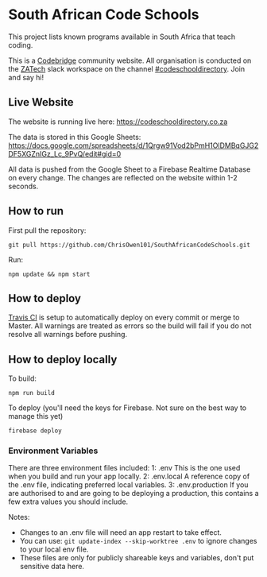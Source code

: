 # South African Code Schools

This project lists known programs available in South Africa that teach coding.

This is a [Codebridge](https://codebridge.org.za/) community website. All organisation is conducted on the [ZATech](https://zatech.github.io/) slack workspace on the channel [#codeschooldirectory](https://zatech.slack.com/messages/CGT76NYK1/). Join and say hi!

## Live Website

The website is running live here: https://codeschooldirectory.co.za

The data is stored in this Google Sheets: https://docs.google.com/spreadsheets/d/1Qrgw91Vod2bPmH1OlDMBqGJG2DF5XGZnIGz_Lc_9PvQ/edit#gid=0

All data is pushed from the Google Sheet to a Firebase Realtime Database on every change. The changes are reflected on the website within 1-2 seconds.

## How to run

First pull the repository:

```
git pull https://github.com/ChrisOwen101/SouthAfricanCodeSchools.git
```

Run:

```
npm update && npm start
```

## How to deploy

[Travis CI](https://travis-ci.org/) is setup to automatically deploy on every commit or merge to Master. All warnings are treated as errors so the build will fail if you do not resolve all warnings before pushing.

## How to deploy locally

To build:

```
npm run build
```

To deploy (you'll need the keys for Firebase. Not sure on the best way to manage this yet)

```
firebase deploy
```
### Environment Variables
There are three environment files included:
1: .env
  This is the one used when you build and run your app locally.
2: .env.local
  A reference copy of the .env file, indicating preferred local variables.
3: .env.production
  If you are authorised to and are going to be deploying a production, this contains a few extra values you should include.

Notes:
- Changes to an .env file will need an app restart to take effect.
- You can use: `git update-index --skip-worktree .env` to ignore changes to your local env file.
- These files are only for publicly shareable keys and variables, don't put sensitive data here.